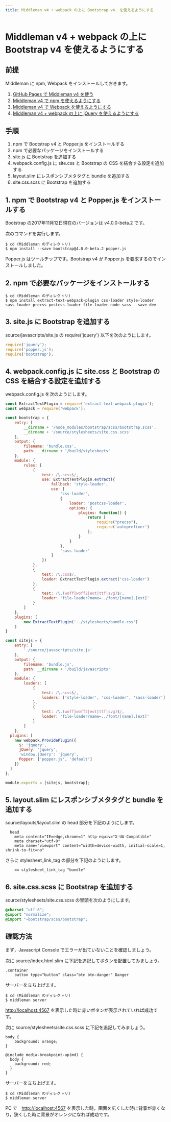 ```yaml
---
title: Middleman v4 + webpack の上に Bootstrap v4  を使えるようにする
---
```

# Middleman v4 + webpack の上に Bootstrap v4 を使えるようにする

## 前提

Middleman に npm, Webpack をインストールしておきます。

1. [GitHub Pages で Middleman v4 を使う](https://zacky1972.github.io/tech/2017/11/04/middleman.html)
2. [Middleman v4 で npm を使えるようにする](https://zacky1972.github.io/tech/2017/11/11/01-middleman-npm.html)
3. [Middleman v4 で Webpack を使えるようにする](https://zacky1972.github.io/tech/2017/11/29/01-middleman-webpack.html)
4. [Middleman v4 + webpack の上に jQuery を使えるようにする](https://zacky1972.github.io/tech/2017/11/29/02-middleman-jquery.html)

## 手順

1. npm で Bootstrap v4 と Popper.js をインストールする
2. npm で必要なパッケージをインストールする
3. site.js に Bootstrap を追加する
4. webpack.config.js に site.css と Bootstrap の CSS を結合する設定を追加する
5. layout.slim にレスポンシブメタタグと bundle を追加する
6. site.css.scss に Bootstrap を追加する

## 1. npm で Bootstrap v4 と Popper.js をインストールする

Bootstrap の2017年11月12日現在のバージョンは v4.0.0-beta.2 です。

次のコマンドを実行します。

```
$ cd (Middleman のディレクトリ)
$ npm install --save bootstrap@4.0.0-beta.2 popper.js
```

Popper.js はツールチップです。Bootstrap v4 が Popper.js を要求するのでインストールしました。

## 2. npm で必要なパッケージをインストールする

```
$ cd (Middleman のディレクトリ)
$ npm install extract-text-webpack-plugin css-loader style-loader sass-loader precss postcss-loader file-loader node-sass --save-dev
```

## 3. site.js に Bootstrap を追加する

source/javascripts/site.js の require('jquery') 以下を次のようにします。

```javascript
require('jquery');
require('popper.js');
require('bootstrap');
```

## 4. webpack.config.js に site.css と Bootstrap の CSS を結合する設定を追加する

webpack.config.js を次のようにします。

```javascript
const ExtractTextPlugin = require('extract-text-webpack-plugin');
const webpack = require('webpack');

const bootstrap = {
	entry: [
		__dirname + '/node_modules/bootstrap/scss/bootstrap.scss',
		__dirname + '/source/stylesheets/site.css.scss'
	],
	output: {
		filename: 'bundle.css',
		path: __dirname + '/build/stylesheets'
	},
	module: {
		rules: [
			{
				test: /\.scss$/,
				use: ExtractTextPlugin.extract({
					fallback: 'style-loader',
					use: [
						'css-loader',
						{
							loader: 'postcss-loader',
							options: {
								plugins: function() {
									return [
										require("precss"),
										require('autoprefixer')
									];
								}
							}
						},
						'sass-loader'
					]
				})
			},
			{
				test: /\.css$/,
				loader: ExtractTextPlugin.extract('css-loader')
			},
			{
				test: /\.(woff|woff2|eot|ttf|svg)$/,
				loader: 'file-loader?name=../font/[name].[ext]'
			}
		]
	},
	plugins: [
		new ExtractTextPlugin('../stylesheets/bundle.css')
	]
}

const sitejs = {
	entry: [
		'./source/javascripts/site.js'
	],
	output: {
		filename: 'bundle.js',
		path: __dirname + '/build/javascripts'
	},
	module: {
		loaders: [
			{
				test: /\.scss$/,
				loaders: ['style-loader', 'css-loader', 'sass-loader']
			},
			{
				test: /\.(woff|woff2|eot|ttf|svg)$/,
				loader: 'file-loader?name=../font/[name].[ext]'
			}
		]
	},
  plugins: [
    new webpack.ProvidePlugin({
      $: 'jquery',
      jQuery: 'jquery',
      'window.jQuery': 'jquery',
      Popper: ['popper.js', 'default']
    })
  ]
};

module.exports = [sitejs, bootstrap];
```

## 5. layout.slim にレスポンシブメタタグと bundle を追加する

source/layouts/layout.slim の head 部分を下記のようにします。

```slim
  head
    meta content="IE=edge,chrome=1" http-equiv="X-UA-Compatible"
    meta charset="utf-8"
    meta name="viewport" content="width=device-width, initial-scale=1, shrink-to-fit=no"
```

さらに stylesheet_link_tag の部分を下記のようにします。

```slim
    == stylesheet_link_tag "bundle"
```

## 6. site.css.scss に Bootstrap を追加する

source/stylesheets/site.css.scss の冒頭を次のようにします。

```scss
@charset "utf-8";
@import "normalize";
@import "~bootstrap/scss/bootstrap";
```

## 確認方法

まず，Javascript Console でエラーが出ていないことを確認しましょう。

次に source/index.html.slim に下記を追記してボタンを配置してみましょう。

```slim
.container
    button type="button" class="btn btn-danger" Danger
```

サーバーを立ち上げます。

```
$ cd (Middleman のディレクトリ)
$ middleman server
```

[http://localhost:4567](http://localhost:4567) を表示した時に赤いボタンが表示されていれば成功です。

次に source/stylesheets/site.css.scss に下記を追記してみましょう。


```
body {
	background: orange;
}

@include media-breakpoint-up(md) {
  body {
    background: red;
  }
}
```

サーバーを立ち上げます。

```
$ cd (Middleman のディレクトリ)
$ middleman server
```

PC で　[http://localhost:4567](http://localhost:4567) を表示した時，画面を広くした時に背景が赤くなり，狭くした時に背景がオレンジになれば成功です。

